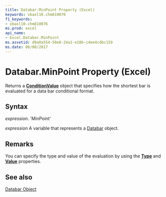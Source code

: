 ```yaml
---
title: Databar.MinPoint Property (Excel)
keywords: vbaxl10.chm810076
f1_keywords:
- vbaxl10.chm810076
ms.prod: excel
api_name:
- Excel.Databar.MinPoint
ms.assetid: d9a0a554-50e8-24a1-e10b-c4ee4cdbc159
ms.date: 06/08/2017
---
```



# Databar.MinPoint Property (Excel)

Returns a  **[ConditionValue](Excel.ConditionValue.md)** object that specifies how the shortest bar is evaluated for a data bar conditional format.


## Syntax

 _expression_. 'MinPoint'

 _expression_ A variable that represents a [Databar](./Excel.Databar.md) object.


## Remarks

You can specify the type and value of the evaluation by using the  **[Type](Excel.ConditionValue.Type.md)** and **[Value](Excel.ConditionValue.Value.md)** properties.


## See also


[Databar Object](Excel.Databar.md)

